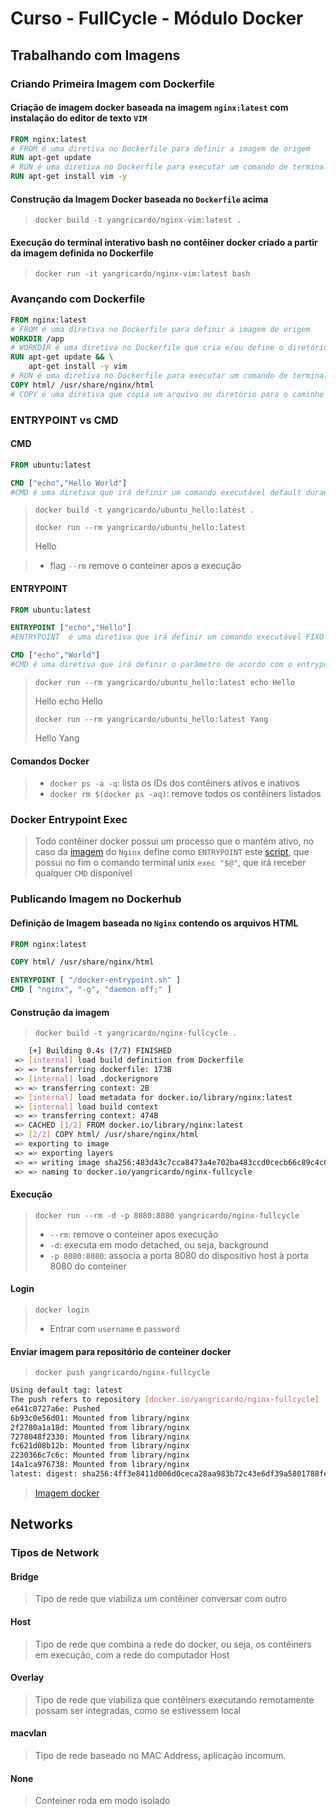# Curso - FullCycle - Módulo Docker

## Trabalhando com Imagens

### Criando Primeira Imagem com Dockerfile

#### Criação de imagem docker baseada na imagem `nginx:latest` com instalação do editor de texto `VIM`

```dockerfile
FROM nginx:latest
# FROM é uma diretiva no Dockerfile para definir a imagem de origem
RUN apt-get update
# RUN é uma diretiva no Dockerfile para executar um comando de terminal habilitado a partir da imagem de origem ou de acordo com as dependências configuradas durante o Build 
RUN apt-get install vim -y
```

#### Construção da Imagem Docker baseada no `Dockerfile` acima

> `docker build -t yangricardo/nginx-vim:latest .`

#### Execução do terminal interativo bash no contêiner docker criado a partir da imagem definida no Dockerfile

> `docker run -it yangricardo/nginx-vim:latest bash`

### Avançando com Dockerfile

```dockerfile
FROM nginx:latest
# FROM é uma diretiva no Dockerfile para definir a imagem de origem
WORKDIR /app
# WORKDIR é uma diretiva no Dockerfile que cria e/ou define o diretório corrente da imagem
RUN apt-get update && \
    apt-get install -y vim
# RUN é uma diretiva no Dockerfile para executar um comando de terminal habilitado a partir da imagem de origem ou de acordo com as dependências configuradas durante o Build 
COPY html/ /usr/share/nginx/html
# COPY é uma diretiva que copia um arquivo ou diretório para o caminho de destino indicado
```

### ENTRYPOINT vs CMD

#### CMD

```dockerfile
FROM ubuntu:latest

CMD ["echo","Hello World"]
#CMD é uma diretiva que irá definir um comando executável default durante a execução do contêiner docker, e que permite ser substituido
```

> `docker build -t yangricardo/ubuntu_hello:latest .`
>
> `docker run --rm yangricardo/ubuntu_hello:latest`
>
> Hello

> - flag `--rm` remove o conteiner apos a execução

#### ENTRYPOINT

```dockerfile
FROM ubuntu:latest

ENTRYPOINT ["echo","Hello"]
#ENTRYPOINT  é uma diretiva que irá definir um comando executável FIXO

CMD ["echo","World"]
#CMD é uma diretiva que irá definir o parâmetro de acordo com o entrypoint, podendo ser o comando default completo ou apenas os parâmetros de um entrypoint definido
```

> `docker run --rm yangricardo/ubuntu_hello:latest echo Hello`
>
> Hello echo Hello
>
> `docker run --rm yangricardo/ubuntu_hello:latest Yang`
>
> Hello Yang

#### Comandos Docker

> - `docker ps -a -q`: lista os IDs dos contêiners ativos e inativos
> - `docker rm $(docker ps -aq)`: remove todos os contêiners listados

### Docker Entrypoint Exec

> Todo contêiner docker possui um processo que o mantém ativo, no caso da [imagem](https://hub.docker.com/layers/nginx/library/nginx/latest/images/sha256-3a9f0b1c80284e8979a43a042512e45742114c113985b5877fcc3b7ff2b1b65b?context=explore) do `Nginx` define como `ENTRYPOINT` este [script](https://github.com/nginxinc/docker-nginx/blob/master/entrypoint/docker-entrypoint.sh), que possui no fim o comando terminal unix `exec "$@"`, que irá receber qualquer `CMD` disponível

### Publicando Imagem no Dockerhub

#### Definição de Imagem baseada no `Nginx` contendo os arquivos HTML

```Dockerfile
FROM nginx:latest

COPY html/ /usr/share/nginx/html

ENTRYPOINT [ "/docker-entrypoint.sh" ]
CMD [ "nginx", "-g", "daemon off;" ]
```

#### Construção da imagem

> `docker build -t yangricardo/nginx-fullcycle .`

```bash
    [+] Building 0.4s (7/7) FINISHED
 => [internal] load build definition from Dockerfile                                                                                                                                    0.1s
 => => transferring dockerfile: 173B                                                                                                                                                    0.0s
 => [internal] load .dockerignore                                                                                                                                                       0.1s
 => => transferring context: 2B                                                                                                                                                         0.0s
 => [internal] load metadata for docker.io/library/nginx:latest                                                                                                                         0.0s
 => [internal] load build context                                                                                                                                                       0.0s
 => => transferring context: 474B                                                                                                                                                       0.0s
 => CACHED [1/2] FROM docker.io/library/nginx:latest                                                                                                                                    0.0s
 => [2/2] COPY html/ /usr/share/nginx/html                                                                                                                                              0.1s
 => exporting to image                                                                                                                                                                  0.1s
 => => exporting layers                                                                                                                                                                 0.1s
 => => writing image sha256:483d43c7cca8473a4e702ba483ccd0cecb66c89c4c08fb817e24ea330d88241e                                                                                            0.0s
 => => naming to docker.io/yangricardo/nginx-fullcycle
```

#### Execução

> `docker run --rm -d -p 8080:8080 yangricardo/nginx-fullcycle`
>
> - `--rm`: remove o conteiner apos execução
> - `-d`: executa em modo detached, ou seja, background
> - `-p 8080:8080`: associa a porta 8080 do dispositivo host à porta 8080 do conteiner

#### Login

> `docker login`
>
> - Entrar com `username` e `password`

#### Enviar imagem para repositório de conteiner docker

> `docker push yangricardo/nginx-fullcycle`

```bash
Using default tag: latest
The push refers to repository [docker.io/yangricardo/nginx-fullcycle]
e641c0727a6e: Pushed 
6b93c0e56d01: Mounted from library/nginx 
2f2780a1a18d: Mounted from library/nginx 
7278048f2330: Mounted from library/nginx 
fc621d08b12b: Mounted from library/nginx 
2230366c7c6c: Mounted from library/nginx 
14a1ca976738: Mounted from library/nginx 
latest: digest: sha256:4ff3e8411d006d0ceca28aa983b72c43e6df39a5801788fef031d897590bfc7e size: 1777
```

> [Imagem docker](https://hub.docker.com/r/yangricardo/nginx-fullcycle)

## Networks

### Tipos de Network

#### Bridge

> Tipo de rede que viabiliza um contêiner conversar com outro

#### Host

> Tipo de rede que combina a rede do docker, ou seja, os contêiners em execução, com a rede do computador Host

#### Overlay

> Tipo de rede que viabiliza que contêiners executando remotamente possam ser integradas, como se estivessem local

#### macvlan

> Tipo de rede baseado no MAC Address, aplicação incomum.

#### None

> Conteiner roda em modo isolado

